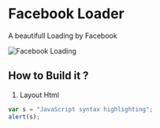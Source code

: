 # Facebook Loader
A beautifull Loading by Facebook 

![Facebook Loading](https://rawgit.com/DaoHuyTuan/Facebook-loader/master/FaceBookLoading.gif)

## How to Build it ?

1. Layout Html 

```javascript
var s = "JavaScript syntax highlighting";
alert(s);
```